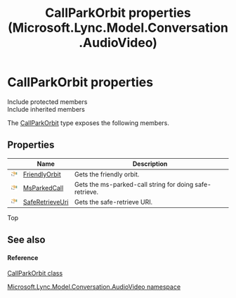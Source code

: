﻿---
title: CallParkOrbit properties (Microsoft.Lync.Model.Conversation.AudioVideo)
TOCTitle: CallParkOrbit properties
ms:assetid: Properties.T:Microsoft.Lync.Model.Conversation.AudioVideo.CallParkOrbit_DI_3_UC_OCS14MrefLyncWPF
ms:mtpsurl: https://msdn.microsoft.com/en-us/library/microsoft.lync.model.conversation.audiovideo.callparkorbit_di_3_uc_ocs14mreflyncwpf_properties(v=office.15)
ms:contentKeyID: 48594522
ms.date: 07/28/2014
mtps_version: v=office.15
---

# CallParkOrbit properties

Include protected members  
Include inherited members  

The [CallParkOrbit](callparkorbit-class-microsoft-lync-model-conversation-audiovideo_2.md) type exposes the following members.

## Properties

<table>
<thead>
<tr class="header">
<th> </th>
<th>Name</th>
<th>Description</th>
</tr>
</thead>
<tbody>
<tr class="odd">
<td><img src="images/JJ275421.pubproperty(Office.15).gif" title="Public property" alt="Public property" /></td>
<td><a href="callparkorbit-friendlyorbit-property-microsoft-lync-model-conversation-audiovideo_2.md">FriendlyOrbit</a></td>
<td>Gets the friendly orbit.</td>
</tr>
<tr class="even">
<td><img src="images/JJ275421.pubproperty(Office.15).gif" title="Public property" alt="Public property" /></td>
<td><a href="callparkorbit-msparkedcall-property-microsoft-lync-model-conversation-audiovideo_2.md">MsParkedCall</a></td>
<td>Gets the ms-parked-call string for doing safe-retrieve.</td>
</tr>
<tr class="odd">
<td><img src="images/JJ275421.pubproperty(Office.15).gif" title="Public property" alt="Public property" /></td>
<td><a href="callparkorbit-saferetrieveuri-property-microsoft-lync-model-conversation-audiovideo_2.md">SafeRetrieveUri</a></td>
<td>Gets the safe-retrieve URI.</td>
</tr>
</tbody>
</table>


Top

## See also

#### Reference

[CallParkOrbit class](callparkorbit-class-microsoft-lync-model-conversation-audiovideo_2.md)

[Microsoft.Lync.Model.Conversation.AudioVideo namespace](microsoft-lync-model-conversation-audiovideo-namespace_2.md)

